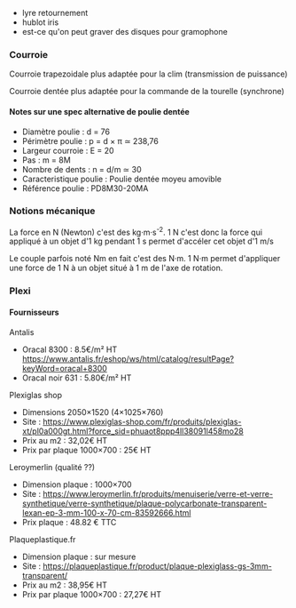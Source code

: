 - lyre retournement
- hublot iris
- est-ce qu'on peut graver des disques pour gramophone

### Courroie

Courroie trapezoidale plus adaptée pour la clim (transmission de puissance)

Courroie dentée plus adaptée pour la commande de la tourelle (synchrone)

#### Notes sur une spec alternative de poulie dentée

- Diamètre poulie : d = 76
- Périmètre poulie : p = d × π ≃ 238,76
- Largeur courroie : E = 20
- Pas : m = 8M
- Nombre de dents : n = d/m ≃ 30
- Caracteristique poulie : Poulie dentée moyeu amovible
- Référence poulie : PD8M30-20MA




### Notions mécanique

La force en N (Newton) c'est des kg·m·s<sup>-2</sup>. 1 N c'est donc la force qui appliqué à un objet d'1 kg pendant 1 s permet d'accéler cet objet d'1 m/s

Le couple parfois noté Nm en fait c'est des N·m. 1 N·m permet d'appliquer une force de 1 N à un objet situé à 1 m de l'axe de rotation.


### Plexi


#### Fournisseurs



Antalis

- Oracal 8300 : 8.5€/m² HT
https://www.antalis.fr/eshop/ws/html/catalog/resultPage?keyWord=oracal+8300
- Oracal noir 631 : 5.80€/m² HT

Plexiglas shop

- Dimensions 2050×1520 (4×1025×760)
- Site : https://www.plexiglas-shop.com/fr/produits/plexiglas-xt/pl0a000gt.html?force_sid=phuaot8ppp4ll38091l458mo28
- Prix au m2 : 32,02€ HT
- Prix par plaque 1000×700 : 25€ HT

Leroymerlin (qualité ??)

- Dimension plaque : 1000×700 
- Site : https://www.leroymerlin.fr/produits/menuiserie/verre-et-verre-synthetique/verre-synthetique/plaque-polycarbonate-transparent-lexan-ep-3-mm-100-x-70-cm-83592666.html
- Prix plaque : 48.82 € TTC

Plaqueplastique.fr

- Dimension plaque : sur mesure
- Site : https://plaqueplastique.fr/product/plaque-plexiglass-gs-3mm-transparent/
- Prix au m2 : 38,95€ HT
- Prix par plaque 1000×700 : 27,27€ HT



